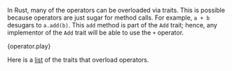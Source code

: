 In Rust, many of the operators can be overloaded via traits. This is possible
because operators are just sugar for method calls. For example, `a + b`
desugars to `a.add(b)`. This `add` method is part of the `Add` trait; hence,
any implementor of the `Add` trait will be able to use the `+` operator.

{operator.play}

Here is a [list][ops] of the traits that overload operators.

[ops]: http://doc.rust-lang.org/core/ops/
